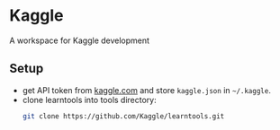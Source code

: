 # Kaggle
A workspace for Kaggle development

## Setup
- get API token from [kaggle.com](https://kaggle.com) and store `kaggle.json` in `~/.kaggle`.
- clone learntools into tools directory:
    ```bash
    git clone https://github.com/Kaggle/learntools.git
    ```